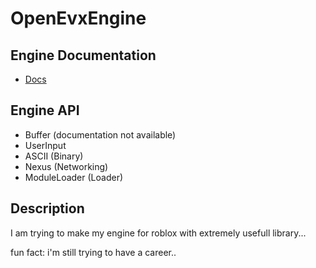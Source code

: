 # OpenEvxEngine 

## Engine Documentation
  - [Docs](https://evxryyy.github.io/OpenEvxEngine)

## Engine API
  - Buffer (documentation not available)
  - UserInput
  - ASCII (Binary)
  - Nexus (Networking)
  - ModuleLoader (Loader)

## Description
I am trying to make my engine for roblox with extremely usefull library...

fun fact: i'm still trying to have a career..
